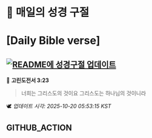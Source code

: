 # 🙏 매일의 성경 구절
# [Daily Bible verse]
## [![README에 성경구절 업데이트](https://github.com/DONGSUKA/first_test/actions/workflows/update-readme-bible.yml/badge.svg)](https://github.com/DONGSUKA/first_test/actions/workflows/update-readme-bible.yml)
<!-- START_BIBLE_VERSE -->
📖 **고린도전서 3:23**
> 너희는 그리스도의 것이요 그리스도는 하나님의 것이니라

🕊️ _업데이트 시각: 2025-10-20 05:53:15 KST_
  <!-- END_BIBLE_VERSE -->
## GITHUB_ACTION
